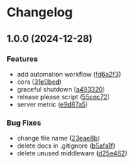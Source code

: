 # Changelog

## 1.0.0 (2024-12-28)


### Features

* add automation workflow ([fd6a2f3](https://github.com/ekachaikeaw/social/commit/fd6a2f3b66259229e62ca4f02266864450ec3e8a))
* cors ([31e0bed](https://github.com/ekachaikeaw/social/commit/31e0bed73a351c7d78a9a77a6e7bee1d2b12a4e8))
* graceful shutdown ([a493320](https://github.com/ekachaikeaw/social/commit/a493320fc2fb2228a5c993305aada54baad9d4ad))
* release please script ([55cec72](https://github.com/ekachaikeaw/social/commit/55cec727e6198321f971cbe6216241ae8d9b6d93))
* server metric ([e9d87a5](https://github.com/ekachaikeaw/social/commit/e9d87a5743056df8d0eaac556b24f909b6357617))


### Bug Fixes

* change file name ([23eae8b](https://github.com/ekachaikeaw/social/commit/23eae8b3e0030054e4cdafadd14f30d4b59d527f))
* delete docs in .gitignore ([b5afa1f](https://github.com/ekachaikeaw/social/commit/b5afa1f80744b018a817f9c566d799c5417f36b6))
* delete unused middleware ([d25e462](https://github.com/ekachaikeaw/social/commit/d25e462ad2e83fe9054e74eb09cbee20a9756baf))
